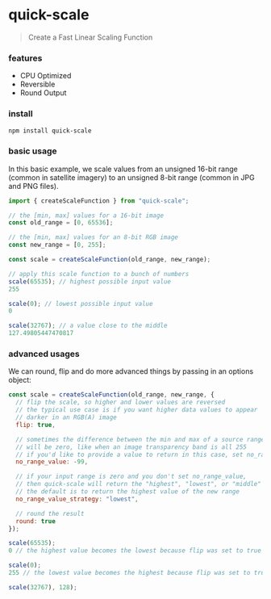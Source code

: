 # quick-scale
> Create a Fast Linear Scaling Function

### features
- CPU Optimized
- Reversible
- Round Output

### install
```bash
npm install quick-scale
```

### basic usage
In this basic example, we scale values from an unsigned 16-bit range
(common in satellite imagery) to an unsigned 8-bit range (common in JPG and PNG files).
```js
import { createScaleFunction } from "quick-scale";

// the [min, max] values for a 16-bit image
const old_range = [0, 65536];

// the [min, max] values for an 8-bit RGB image
const new_range = [0, 255];

const scale = createScaleFunction(old_range, new_range);

// apply this scale function to a bunch of numbers
scale(65535); // highest possible input value
255

scale(0); // lowest possible input value
0

scale(32767); // a value close to the middle
127.49805447470817
```

### advanced usages
We can round, flip and do more advanced things by passing in an options object:
```js
const scale = createScaleFunction(old_range, new_range, {
  // flip the scale, so higher and lower values are reversed
  // the typical use case is if you want higher data values to appear
  // darker in an RGB(A) image
  flip: true,

  // sometimes the difference between the min and max of a source range
  // will be zero, like when an image transparency band is all 255
  // if you'd like to provide a value to return in this case, set no_range_value
  no_range_value: -99,

  // if your input range is zero and you don't set no_range_value,
  // then quick-scale will return the "highest", "lowest", or "middle" value of the new range
  // the default is to return the highest value of the new range
  no_range_value_strategy: "lowest",

  // round the result
  round: true
});

scale(65535);
0 // the highest value becomes the lowest because flip was set to true

scale(0);
255 // the lowest value becomes the highest because flip was set to true

scale(32767), 128);
```
